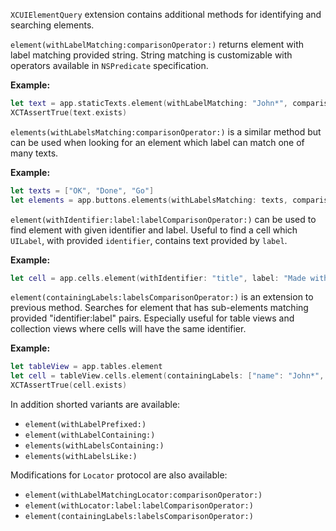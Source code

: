 `XCUIElementQuery` extension contains additional methods for identifying and searching elements.

`element(withLabelMatching:comparisonOperator:)` returns element with label matching provided string.
String matching is customizable with operators available in `NSPredicate` specification.

**Example:**

```swift
let text = app.staticTexts.element(withLabelMatching: "John*", comparisonOperator: .like)
XCTAssertTrue(text.exists)
```

`elements(withLabelsMatching:comparisonOperator:)` is a similar method but
can be used when looking for an element which label can match one of many texts.

**Example:**

```swift
let texts = ["OK", "Done", "Go"]
let elements = app.buttons.elements(withLabelsMatching: texts, comparisonOperator: .equals)
```

`element(withIdentifier:label:labelComparisonOperator:)` can be used to find element with given identifier and label.
Useful to find a cell which `UILabel`, with provided `identifier`, contains text provided by `label`.

**Example:**

```swift
let cell = app.cells.element(withIdentifier: "title", label: "Made with love")
```

`element(containingLabels:labelsComparisonOperator:)` is an extension to previous method.
Searches for element that has sub-elements matching provided "identifier:label" pairs.
Especially useful for table views and collection views where cells will have the same identifier. 

**Example:**

```swift
let tableView = app.tables.element
let cell = tableView.cells.element(containingLabels: ["name": "John*", "email": "*.com"], labelsComparisonOperator: .like)
XCTAssertTrue(cell.exists)
```

In addition shorted variants are available:

- `element(withLabelPrefixed:)`
- `element(withLabelContaining:)`
- `elements(withLabelsContaining:)`
- `elements(withLabelsLike:)`

Modifications for `Locator` protocol are also available:

- `element(withLabelMatchingLocator:comparisonOperator:)`
- `element(withLocator:label:labelComparisonOperator:)`
- `element(containingLabels:labelsComparisonOperator:)`
